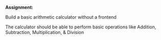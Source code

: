 <strong>Assignment:</strong>

Build a basic arithmetic calculator without a frontend

 The calculator should be able to perform basic operations like Addition, Subtraction, Multiplication, & Division
